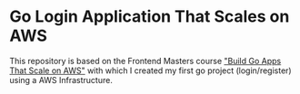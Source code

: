 # Go Login Application That Scales on AWS
This repository is based on the Frontend Masters course ["Build Go Apps That Scale on AWS"](https://frontendmasters.com/courses/go-aws/) with which I created my first go project (login/register) using a AWS Infrastructure.
